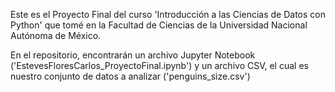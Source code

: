 Este es el Proyecto Final del curso 'Introducción a las Ciencias de Datos con Python'
que tomé en la Facultad de Ciencias de la Universidad Nacional Autónoma de México.

En el repositorio, encontrarán un archivo Jupyter Notebook ('EstevesFloresCarlos_ProyectoFinal.ipynb')
y un archivo CSV, el cual es nuestro conjunto de datos a analizar ('penguins_size.csv')
